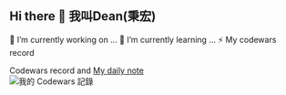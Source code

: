 ## Hi there 👋 我叫Dean(秉宏)



🔭 I’m currently working on ...
🌱 I’m currently learning ...
⚡ My codewars record

  Codewars record and  [My daily note](https://github.com/GustavoFringgg/daily_codewar_note)<br />
  ![我的 Codewars 記錄](https://www.codewars.com/users/Dean%20Tsai/badges/small)


